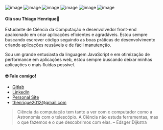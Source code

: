 ![image](https://img.shields.io/badge/JavaScript-F7DF1E?style=for-the-badge&logo=javascript&logoColor=black) ![image](https://img.shields.io/badge/TypeScript-007ACC?style=for-the-badge&logo=typescript&logoColor=white) ![image](https://img.shields.io/badge/Sass-CC6699?style=for-the-badge&logo=sass&logoColor=white) ![image](https://img.shields.io/badge/React-20232A?style=for-the-badge&logo=react&logoColor=61DAFB) ![image](https://img.shields.io/badge/React_Native-20232A?style=for-the-badge&logo=react&logoColor=61DAFB) ![image](https://img.shields.io/badge/Redux-593D88?style=for-the-badge&logo=redux&logoColor=white)

#### Olá sou Thiago Henrique:wave:
Estudante de Ciência da Computação e desenvolvedor front-end apaixonado em criar aplicações eficientes e agradáveis. Estou sempre buscando escrever código seguindo as boas práticas de desenvolvimento criando aplicações reusáveis e de fácil manutenção.

Sou um grande entusiasta da linguagem JavaScript e em otimização de performance em aplicações web, estou sempre buscando deixar minhas aplicações o mais fluídas possível.

<!-- ![Reeveng's github stats](https://github-readme-stats.vercel.app/api?username=thenriquedb&show_icons=true&title_color=fe2889&icon_color=fe2889&text_color=666&bg_color=fffff) -->

#### :nerd_face: Fale comigo!
- [Gitlab](https://gitlab.com/thenriquedb) 
- [LinkedIn](https://www.linkedin.com/in/thenriquedomingues/) 
- [Personal Site](https://thiagodomingues.netlify.app/) 
- <thenrique2012@gmail.com>

> Ciência da computação tem tanto a ver com o computador como a Astronomia com o telescópio. A Ciência não estuda ferramentas, mas o que fazemos e o que descobrimos com elas. – Edsger Dijkstra
